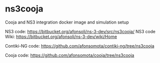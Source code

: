 # ns3cooja
Cooja and NS3 integration docker image and simulation setup

NS3 code: https://bitbucket.org/afonsoli/ns-3-dev/src/ns3cooja/
NS3 code Wiki: https://bitbucket.org/afonsoli/ns-3-dev/wiki/Home

Contiki-NG code: https://github.com/afonsomota/contiki-ng/tree/ns3cooja

Cooja code: https://github.com/afonsomota/cooja/tree/ns3cooja
